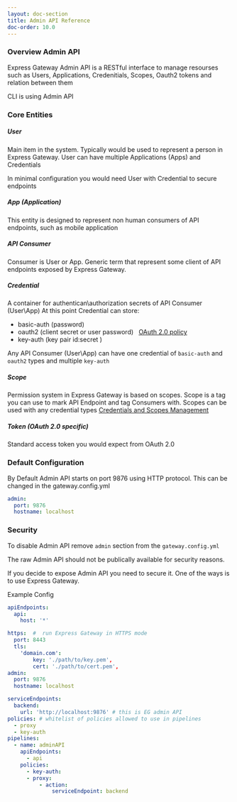 ```yaml
---
layout: doc-section
title: Admin API Reference
doc-order: 10.0
---
```


### Overview Admin API

Express Gateway Admin API is a RESTful interface to manage resourses such as Users, Applications, Credenitials, Scopes, Oauth2 tokens and relation between them  

CLI is using Admin API

### Core Entities

##### User
Main item in the system. Typically would be used to represent a person in Express Gateway.
User can have multiple Applications (Apps) and Credentials

In minimal configuration you would need User with Credential to secure endpoints 

##### App (Application)
This entity is designed to represent non human consumers of API endpoints, such as mobile application

##### API Consumer
Consumer is User or App. Generic term that represent some client of API endpoints exposed by Express Gateway.     

##### Credential
A container for authentican\authorization secrets of API Consumer (User\App)
At this point Credential can store:
- basic-auth (password)
- oauth2 (client secret or user password)    &nbsp; [OAuth 2.0 policy](../../policies/oauth2)
- key-auth (key pair id:secret )

Any API Consumer (User\App) can have one credential of `basic-auth` and `oauth2` types and multiple `key-auth`

##### Scope
Permission system in Express Gateway is based on scopes. 
Scope is a tag you can use to mark API Endpoint and tag Consumers with.
Scopes can be used with any credential types
[Credentials and Scopes Management](../../credential-management)

##### Token (OAuth 2.0 specific)
Standard access token you would expect from OAuth 2.0

### Default Configuration
By Default Admin API starts on port 9876 using HTTP protocol.
This can be changed in the gateway.config.yml 

```yml
admin:
  port: 9876
  hostname: localhost
```

### Security
To disable Admin API remove `admin` section from the `gateway.config.yml`

The raw Admin API should not be publically available for security reasons.

If you decide to expose Admin API you need to secure it. 
One of the ways is to use Express Gateway.

Example Config 
```yml
apiEndpoints:
  api:
    host: '*'

https:  #  run Express Gateway in HTTPS mode
  port: 8443
  tls: 
    'domain.com': 
        key: './path/to/key.pem', 
        cert: './path/to/cert.pem',
admin:
  port: 9876
  hostname: localhost

serviceEndpoints:
  backend:
    url: 'http://localhost:9876' # this is EG admin API
policies: # whitelist of policies allowed to use in pipelines
  - proxy
  - key-auth
pipelines:
  - name: adminAPI
    apiEndpoints:
      - api
    policies:
      - key-auth:
      - proxy:
          - action:
              serviceEndpoint: backend

```